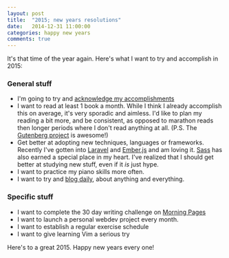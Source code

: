 ```yaml
---
layout: post
title:  "2015; new years resolutions"
date:   2014-12-31 11:00:00
categories: happy new years
comments: true
---
```


It's that time of the year again. Here's what I want to try and accomplish in 2015:

### General stuff

- I'm going to try and [acknowledge my accomplishments](http://ellenbrook.github.io/detroit-web-designer-blog/2014/12/23/creatives-and-impostor-syndrome/)
- I want to read at least 1 book a month. While I think I already accomplish this on average, it's very sporadic and aimless. I'd like to plan my reading a bit more, and be consistent, as opposed to marathon reads then longer periods where I don't read anything at all. (P.S. The [Gutenberg project](http://www.gutenberg.org/) is awesome!)
- Get better at adopting new techniques, languages or frameworks. Recently I've gotten into [Laravel](http://laravel.com/) and [Ember.js](http://emberjs.com/) and am loving it. [Sass](http://sass-lang.com/) has also earned a special place in my heart. I've realized that I should get better at studying new stuff, even if it _is_ just hype.
- I want to practice my piano skills more often.
- I want to try and [blog daily](http://www.shubhro.com/2014/12/27/software-engineers-should-write/), about anything and everything.

### Specific stuff

- I want to complete the 30 day writing challenge on [Morning Pages](http://morningpages.net)
- I want to launch a personal webdev project every month.
- I want to establish a regular exercise schedule
- I want to give learning Vim a serious try

Here's to a great 2015. Happy new years every one!
